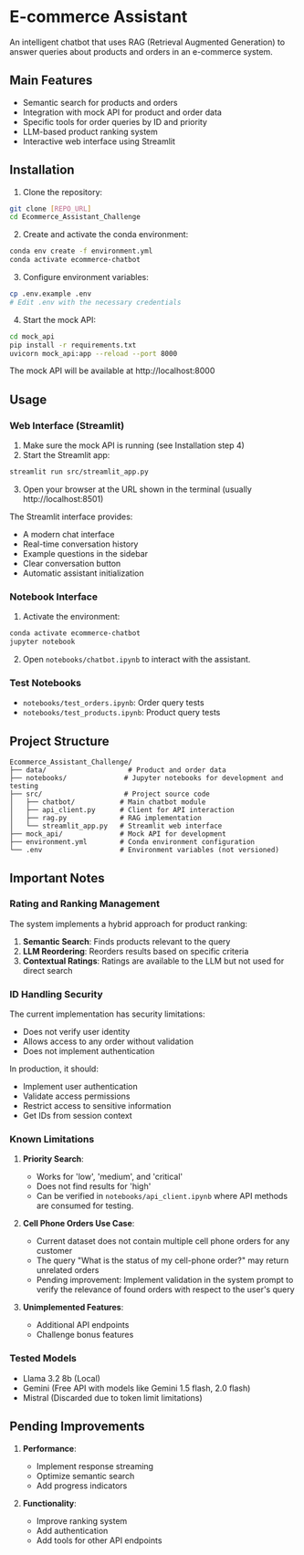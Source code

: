 # E-commerce Assistant

An intelligent chatbot that uses RAG (Retrieval Augmented Generation) to answer queries about products and orders in an e-commerce system.

## Main Features

- Semantic search for products and orders
- Integration with mock API for product and order data
- Specific tools for order queries by ID and priority
- LLM-based product ranking system
- Interactive web interface using Streamlit

## Installation

1. Clone the repository:
```bash
git clone [REPO_URL]
cd Ecommerce_Assistant_Challenge
```

2. Create and activate the conda environment:
```bash
conda env create -f environment.yml
conda activate ecommerce-chatbot
```

3. Configure environment variables:
```bash
cp .env.example .env
# Edit .env with the necessary credentials
```

4. Start the mock API:
```bash
cd mock_api
pip install -r requirements.txt
uvicorn mock_api:app --reload --port 8000
```
The mock API will be available at http://localhost:8000

## Usage

### Web Interface (Streamlit)

1. Make sure the mock API is running (see Installation step 4)
2. Start the Streamlit app:
```bash
streamlit run src/streamlit_app.py
```

3. Open your browser at the URL shown in the terminal (usually http://localhost:8501)

The Streamlit interface provides:
- A modern chat interface
- Real-time conversation history
- Example questions in the sidebar
- Clear conversation button
- Automatic assistant initialization

### Notebook Interface

1. Activate the environment:
```bash
conda activate ecommerce-chatbot
jupyter notebook
```

2. Open `notebooks/chatbot.ipynb` to interact with the assistant.

### Test Notebooks

- `notebooks/test_orders.ipynb`: Order query tests
- `notebooks/test_products.ipynb`: Product query tests

## Project Structure

```
Ecommerce_Assistant_Challenge/
├── data/                    # Product and order data
├── notebooks/              # Jupyter notebooks for development and testing
├── src/                    # Project source code
│   ├── chatbot/           # Main chatbot module
│   ├── api_client.py      # Client for API interaction
│   ├── rag.py             # RAG implementation
│   └── streamlit_app.py   # Streamlit web interface
├── mock_api/              # Mock API for development
├── environment.yml        # Conda environment configuration
└── .env                   # Environment variables (not versioned)
```

## Important Notes

### Rating and Ranking Management

The system implements a hybrid approach for product ranking:

1. **Semantic Search**: Finds products relevant to the query
2. **LLM Reordering**: Reorders results based on specific criteria
3. **Contextual Ratings**: Ratings are available to the LLM but not used for direct search

### ID Handling Security

The current implementation has security limitations:

- Does not verify user identity
- Allows access to any order without validation
- Does not implement authentication

In production, it should:
- Implement user authentication
- Validate access permissions
- Restrict access to sensitive information
- Get IDs from session context

### Known Limitations

1. **Priority Search**:
   - Works for 'low', 'medium', and 'critical'
   - Does not find results for 'high'
   - Can be verified in `notebooks/api_client.ipynb` where API methods are consumed for testing.

2. **Cell Phone Orders Use Case**:
   - Current dataset does not contain multiple cell phone orders for any customer
   - The query "What is the status of my cell-phone order?" may return unrelated orders
   - Pending improvement: Implement validation in the system prompt to verify the relevance of found orders with respect to the user's query

3. **Unimplemented Features**:
   - Additional API endpoints
   - Challenge bonus features

### Tested Models

- Llama 3.2 8b (Local)
- Gemini (Free API with models like Gemini 1.5 flash, 2.0 flash)
- Mistral (Discarded due to token limit limitations)

## Pending Improvements

1. **Performance**:
   - Implement response streaming
   - Optimize semantic search
   - Add progress indicators

2. **Functionality**:
   - Improve ranking system
   - Add authentication
   - Add tools for other API endpoints
